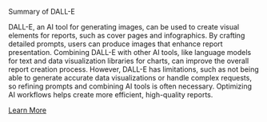 Summary of DALL-E

DALL-E, an AI tool for generating images, can be used to create visual elements for reports, such as cover pages and infographics. By crafting detailed prompts, users can produce images that enhance report presentation. Combining DALL-E with other AI tools, like language models for text and data visualization libraries for charts, can improve the overall report creation process. However, DALL-E has limitations, such as not being able to generate accurate data visualizations or handle complex requests, so refining prompts and combining AI tools is often necessary. Optimizing AI workflows helps create more efficient, high-quality reports.

[Learn More](https://www.perplexity.ai/page/dall-e-generate-a-report-kv1uu4HHRM.nxVRKSMIr5w)